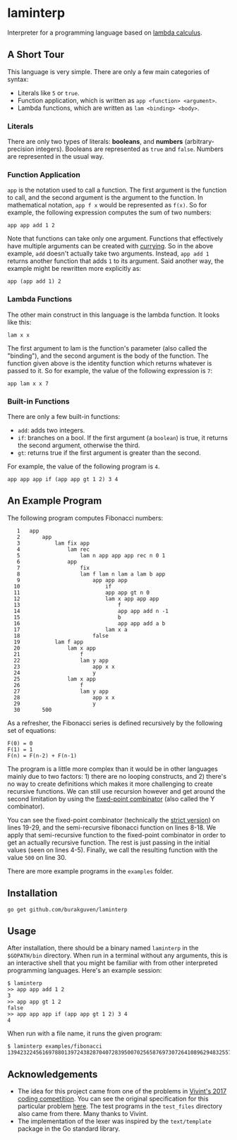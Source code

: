 laminterp
===========

Interpreter for a programming language based on [lambda calculus](https://en.wikipedia.org/wiki/Lambda_calculus).

## A Short Tour

This language is very simple. There are only a few main categories of syntax:

* Literals like `5` or `true`.
* Function application, which is written as `app <function> <argument>`.
* Lambda functions, which are written as `lam <binding> <body>`.

### Literals

There are only two types of literals: **booleans**, and **numbers** (arbitrary-precision integers). Booleans are represented as `true` and `false`. Numbers are represented in the usual way.

### Function Application

`app` is the notation used to call a function. The first argument is the function to call, and the second argument is the argument to the function. In mathematical notation, `app f x` would be represented as `f(x)`. So for example, the following expression computes the sum of two numbers:

```
app app add 1 2
```

Note that functions can take only one argument. Functions that effectively have multiple arguments can be created with [currying](https://en.wikipedia.org/wiki/Currying). So in the above example, `add` doesn't actually take two arguments. Instead, `app add 1` returns another function that adds `1` to its argument. Said another way, the example might be rewritten more explicitly as:

```
app (app add 1) 2
```

### Lambda Functions

The other main construct in this language is the lambda function. It looks like this:

```
lam x x
```

The first argument to lam is the function's parameter (also called the "binding"), and the second argument is the body of the function. The function given above is the identity function which returns whatever is passed to it. So for example, the value of the following expression is `7`:

```
app lam x x 7
```

### Built-in Functions

There are only a few built-in functions:

* `add`: adds two integers.
* `if`: branches on a bool. If the first argument (a `boolean`) is true, it returns the second argument, otherwise the third.
* `gt`: returns true if the first argument is greater than the second.

For example, the value of the following program is `4`.
```
app app app if (app app gt 1 2) 3 4
```

## An Example Program

The following program computes Fibonacci numbers:

```
   1   app
   2       app
   3           lam fix app
   4               lam rec
   5                   lam n app app app rec n 0 1
   6               app
   7                   fix
   8                   lam f lam n lam a lam b app
   9                       app app app
  10                           if
  11                           app app gt n 0
  12                           lam x app app app
  13                               f
  14                               app app add n -1
  15                               b
  16                               app app add a b
  17                           lam x a
  18                       false
  19           lam f app
  20               lam x app
  21                   f
  22                   lam y app
  23                       app x x
  24                       y
  25               lam x app
  26                   f
  27                   lam y app
  28                       app x x
  29                       y
  30       500
```

As a refresher, the Fibonacci series is defined recursively by the following set of equations:

```
F(0) = 0
F(1) = 1
F(n) = F(n-2) + F(n-1)
```

The program is a little more complex than it would be in other languages mainly due to two factors: 1) there are no looping constructs, and 2) there's no way to create definitions which makes it more challenging to create recursive functions. We can still use recursion however and get around the second limitation by using the [fixed-point combinator](https://en.wikipedia.org/wiki/Fixed-point_combinator) (also called the Y combinator).

You can see the fixed-point combinator (technically the [strict version](https://en.wikipedia.org/wiki/Fixed-point_combinator#Strict_fixed_point_combinator)) on lines 19-29, and the semi-recursive fibonacci function on lines 8-18. We apply that semi-recursive function to the fixed-point combinator in order to get an actually recursive function. The rest is just passing in the initial values (seen on lines 4-5). Finally, we call the resulting function with the value `500` on line 30.

There are more example programs in the `examples` folder.

## Installation

```
go get github.com/burakguven/laminterp
```

## Usage

After installation, there should be a binary named `laminterp` in the `$GOPATH/bin` directory. When run in a terminal without any arguments, this is an interactive shell that you might be familiar with from other interpreted programming languages. Here's an example session:

```
$ laminterp
>> app app add 1 2
3
>> app app gt 1 2
false
>> app app app if (app app gt 1 2) 3 4
4
```

When run with a file name, it runs the given program:

```
$ laminterp examples/fibonacci
139423224561697880139724382870407283950070256587697307264108962948325571622863290691557658876222521294125
```

## Acknowledgements

* The idea for this project came from one of the problems in [Vivint's 2017 coding competition](https://innovation.vivint.com/and-thats-a-wrap-vivint-s-game-of-codes-2017-deab198696aa). You can see the original specification for this particular problem [here](https://github.com/vivint/coding-competitions/blob/master/goc2017/laminterp/README.md). The test programs in the `test_files` directory also came from there. Many thanks to Vivint.
* The implementation of the lexer was inspired by the `text/template` package in the Go standard library.

